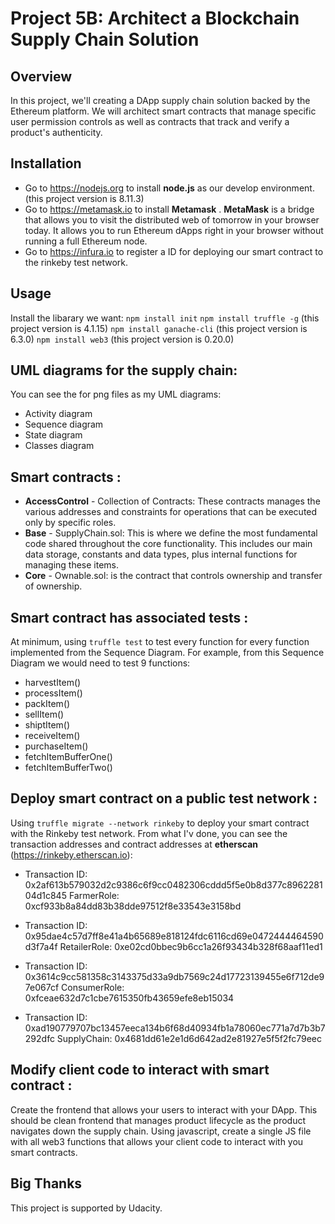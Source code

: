 # Project 5B: Architect a Blockchain Supply Chain Solution

## Overview
In this project, we'll creating a DApp supply chain solution backed by the Ethereum platform. We will architect smart contracts that manage specific user permission controls as well as contracts that track and verify a product's authenticity.

## Installation
* Go to https://nodejs.org to install **node.js** as our develop environment.(this project version is 8.11.3)
* Go to https://metamask.io to install **Metamask** . **MetaMask** is a bridge that allows you to visit the distributed web of tomorrow in your browser today. It allows you to run Ethereum dApps right in your browser without running a full Ethereum node.
* Go to https://infura.io to register a ID for deploying our smart contract to the rinkeby test network.

## Usage
Install the libarary we want:
`npm install init`
`npm install truffle -g` (this project version is 4.1.15)
`npm install ganache-cli` (this project version is 6.3.0)
`npm install web3` (this project version is 0.20.0)

## UML diagrams for the supply chain:
You can see the for png files as my UML diagrams:
* Activity diagram
* Sequence diagram
* State diagram
* Classes diagram

## Smart contracts :
* **AccessControl** - Collection of Contracts: These contracts manages the various addresses and constraints for operations that can be executed only by specific roles.
* **Base** - SupplyChain.sol: This is where we define the most fundamental code shared throughout the core functionality. This includes our main data storage, constants and data types, plus internal functions for managing these items.
* **Core** - Ownable.sol: is the contract that controls ownership and transfer of ownership.

## Smart contract has associated tests :
At minimum, using `truffle test` to test every function for every function implemented from the Sequence Diagram. For example, from this Sequence Diagram we would need to test 9 functions:
* harvestItem()
* processItem()
* packItem()
* sellItem()
* shiptItem()
* receiveItem()
* purchaseItem()
* fetchItemBufferOne()
* fetchItemBufferTwo()

## Deploy smart contract on a public test network :
Using `truffle migrate --network rinkeby` to deploy your smart contract with the Rinkeby test network. From what I'v done, you can see the transaction addresses and contract addresses at **etherscan** (https://rinkeby.etherscan.io):
* Transaction ID: 0x2af613b579032d2c9386c6f9cc0482306cddd5f5e0b8d377c896228104d1c845 FarmerRole: 0xcf933b8a84dd83b38dde97512f8e33543e3158bd

* Transaction ID: 0x95dae4c57d7ff8e41a4b65689e818124fdc6116cd69e0472444464590d3f7a4f RetailerRole: 0xe02cd0bbec9b6cc1a26f93434b328f68aaf11ed1

* Transaction ID: 0x3614c9cc581358c3143375d33a9db7569c24d17723139455e6f712de97e067cf ConsumerRole: 0xfceae632d7c1cbe7615350fb43659efe8eb15034

* Transaction ID: 0xad190779707bc13457eeca134b6f68d40934fb1a78060ec771a7d7b3b7292dfc SupplyChain: 0x4681dd61e2e1d6d642ad2e81927e5f5f2fc79eec

## Modify client code to interact with smart contract :
Create the frontend that allows your users to interact with your DApp. This should be clean frontend that manages product lifecycle as the product navigates down the supply chain.
Using javascript, create a single JS file with all web3 functions that allows your client code to interact with you smart contracts.

## Big Thanks
This project is supported by Udacity.